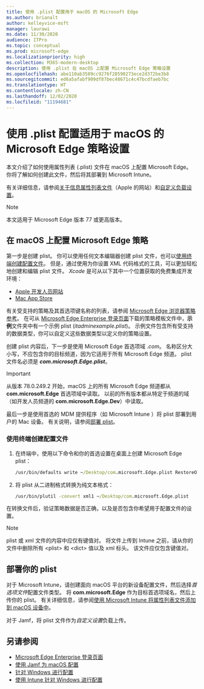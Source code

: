 ```yaml
---
title: 使用 .plist 配置用于 macOS 的 Microsoft Edge
ms.author: brianalt
author: kelleyvice-msft
manager: laurawi
ms.date: 11/30/2020
audience: ITPro
ms.topic: conceptual
ms.prod: microsoft-edge
ms.localizationpriority: high
ms.collection: M365-modern-desktop
description: 使用 .plist 在 macOS 上配置 Microsoft Edge 策略设置
ms.openlocfilehash: abe110ab3589cc9276f28590273ece2d372be3b8
ms.sourcegitcommit: ed6a5afabf909df87bec48671c4c47bcdfaeb7bc
ms.translationtype: HT
ms.contentlocale: zh-CN
ms.lasthandoff: 12/02/2020
ms.locfileid: "11194681"
---
```

# 使用 .plist 配置适用于 macOS 的 Microsoft Edge 策略设置

本文介绍了如何使用属性列表 (.plist) 文件在 macOS 上配置 Microsoft Edge。 你将了解如何创建此文件，然后将其部署到 Microsoft Intune。

有关详细信息，请参阅[关于信息属性列表文件](https://developer.apple.com/library/archive/documentation/General/Reference/InfoPlistKeyReference/Articles/AboutInformationPropertyListFiles.html)（Apple 的网站）和[自定义负载设置](https://support.apple.com/guide/mdm/custom-mdm9abbdbe7/1/web/1)。

> [!NOTE]
> 本文适用于 Microsoft Edge 版本 77 或更高版本。

##  <a name="configure-microsoft-edge-policies-on-macos"></a>在 macOS 上配置 Microsoft Edge 策略

第一步是创建 plist。 你可以使用任何文本编辑器创建 plist 文件，也可以[使用终端创建配置文件](#create-a-configuration-profile-using-terminal)。 但是，通过使用为你设置 XML 代码格式的工具，可以更加轻松地创建和编辑 plist 文件。 *Xcode* 是可从以下其中一个位置获取的免费集成开发环境：

- [Apple 开发人员网站](https://developer.apple.com/xcode/)
- [Mac App Store](https://apps.apple.com/app/xcode/id497799835?mt=12)

有关受支持的策略及其首选项键名称的列表，请参阅 [Microsoft Edge 浏览器策略参考](microsoft-edge-policies.md)。 在可从 [Microsoft Edge Enterprise 登录页面](https://aka.ms/EdgeEnterprise)下载的策略模板文件中，**示例**文件夹中有一个示例 plist (*itadminexample.plist*)。 示例文件包含所有受支持的数据类型，你可以自定义这些数据类型以定义你的策略设置。 

创建 plist 内容后，下一步是使用 Microsoft Edge 首选项域 *.com*。 名称区分大小写，不应包含你的目标频道，因为它适用于所有 Microsoft Edge 频道。 plist 文件名必须是 **_com.microsoft.Edge.plist_**。

> [!IMPORTANT]
> 从版本 78.0.249.2 开始，macOS 上的所有 Microsoft Edge 频道都从 **com.microsoft.Edge** 首选项域中读取。 以前的所有版本都从特定于频道的域（如开发人员频道的 **com.microsoft.Edge.Dev**）中读取。

最后一步是使用首选的 MDM 提供程序（如 Microsoft Intune ）将 plist 部署到用户的 Mac 设备。 有关说明，请参阅[部署 plist](#deploy-your-plist)。

###  <a name="create-a-configuration-profile-using-terminal"></a>使用终端创建配置文件

1. 在终端中，使用以下命令和你的首选设置在桌面上创建 Microsoft Edge plist：

   ```cmd
   /usr/bin/defaults write ~/Desktop/com.microsoft.Edge.plist RestoreOnStartup -int 1
   ```

2. 将 plist 从二进制格式转换为纯文本格式：

   ```cmd
   /usr/bin/plutil -convert xml1 ~/Desktop/com.microsoft.Edge.plist
   ```

在转换文件后，验证策略数据是否正确，以及是否包含你希望用于配置文件的设置。

> [!NOTE]
> plist 或 xml 文件的内容中应仅有键值对。 将文件上传到 Intune 之前，请从你的文件中删除所有 \<plist> 和 \<dict> 值以及 xml 标头。 该文件应仅包含键值对。

##  <a name="deploy-your-plist"></a>部署你的 plist

对于 Microsoft Intune，请创建面向 macOS 平台的新设备配置文件，然后选择*首选项文件*配置文件类型。 将 **com.microsoft.Edge** 作为目标首选项域名，然后上传你的 plist。 有关详细信息，请参阅[使用 Microsoft Intune 将属性列表文件添加到 macOS 设备中](https://docs.microsoft.com/intune/configuration/preference-file-settings-macos)。

对于 Jamf，将 plist 文件作为*自定义设置*负载上传。

##  <a name="see-also"></a>另请参阅

- [Microsoft Edge Enterprise 登录页面](https://aka.ms/EdgeEnterprise)
- [使用 Jamf 为 macOS 配置](configure-microsoft-edge-on-mac-jamf.md)
- [针对 Windows 进行配置](configure-microsoft-edge.md)
- [使用 Intune 针对 Windows 进行配置](configure-edge-with-intune.md)
